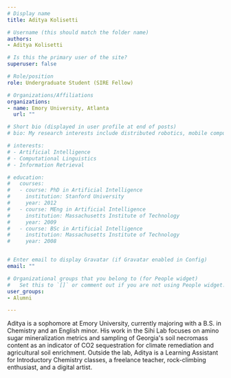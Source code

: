 ```yaml
---
# Display name
title: Aditya Kolisetti

# Username (this should match the folder name)
authors:
- Aditya Kolisetti

# Is this the primary user of the site?
superuser: false

# Role/position
role: Undergraduate Student (SIRE Fellow)

# Organizations/Affiliations
organizations:
- name: Emory University, Atlanta
  url: ""

# Short bio (displayed in user profile at end of posts)
# bio: My research interests include distributed robotics, mobile computing and programmable matter.

# interests:
# - Artificial Intelligence
# - Computational Linguistics
# - Information Retrieval

# education:
#   courses:
#   - course: PhD in Artificial Intelligence
#     institution: Stanford University
#     year: 2012
#   - course: MEng in Artificial Intelligence
#     institution: Massachusetts Institute of Technology
#     year: 2009
#   - course: BSc in Artificial Intelligence
#     institution: Massachusetts Institute of Technology
#     year: 2008


# Enter email to display Gravatar (if Gravatar enabled in Config)
email: ""

# Organizational groups that you belong to (for People widget)
#   Set this to `[]` or comment out if you are not using People widget.
user_groups:
- Alumni

---
```


Aditya is a sophomore at Emory University, currently majoring with a B.S. in Chemistry and an English minor. His work in the Sihi Lab focuses on amino sugar mineralization metrics and sampling of Georgia's soil necromass content as an indicator of CO2 sequestration for climate remediation and agricultural soil enrichment. Outside the lab, Aditya is a Learning Assistant for Introductory Chemistry classes, a freelance teacher, rock-climbing enthusiast, and a digital artist.

